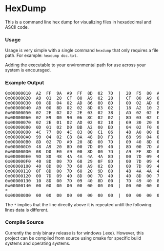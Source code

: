 # HexDump

This is a command line hex dump for visualizing files in hexadecimal and ASCII code. 

### Usage

Usage is very simple with a single command `hexdump` that only requires a file path. For example: `hexdump doc.txt`.

Adding the executable to your environmental path for use across your system is encouraged. 

### Example Output

<pre>
0x00000010  A2  FF  9A  A9  FF  8D  02  7D  |  20  F5  80  A9  28  20  CF  80  .......}  ...( ..
0x00000020  A9  01  20  CF  80  A9  02  20  |  CF  80  A9  0F  20  CF  80  A9  .. ....  .... ...
0x00000030  00  8D  04  02  AD  86  80  8D  |  00  02  AD  87  80  8D  01  02  ........ ........
0x00000040  A9  00  8D  02  02  8D  03  02  |  18  A2  10  2E  00  02  2E  01  ........ ........
0x00000050  02  2E  02  02  2E  03  02  38  |  AD  02  02  E9  0A  A8  AD  03  .......8 ........
0x00000060  02  E9  00  90  06  8C  02  02  |  8D  03  02  CA  D0  DD  2E  00  ........ ........
0x00000070  02  2E  01  02  AD  02  02  18  |  69  30  20  88  80  AD  00  02  ........ i0 .....
0x00000080  0D  01  02  D0  BB  A2  00  BD  |  04  02  F0  07  20  05  81  E8  ........ .... ...
0x00000090  4C  77  80  4C  83  80  C1  06  |  48  A0  00  B9  04  02  AA  68  Lw.L.... H......h
0x000000A0  99  04  02  C8  8A  48  D0  F3  |  68  99  04  02  60  48  A9  F0  .....H.. h...`H..
0x000000B0  8D  02  7D  A9  20  8D  00  7D  |  09  40  8D  00  7D  AD  00  7D  ..}. ..} .@..}..}
0x000000C0  48  A9  20  8D  00  7D  09  40  |  8D  00  7D  AD  00  7D  68  29  H. ..}.@ ..}..}h)
0x000000D0  08  D0  E0  A9  00  8D  00  7D  |  A9  FF  8D  02  7D  68  60  20  .......} ....}h`
0x000000E0  9D  80  48  4A  4A  4A  4A  8D  |  00  7D  09  40  8D  00  7D  49  ..HJJJJ. .}.@..}I
0x000000F0  40  8D  00  7D  68  29  0F  8D  |  00  7D  09  40  8D  00  7D  49  @..}h).. .}.@..}I
0x00000100  40  8D  00  7D  60  A9  02  8D  |  00  7D  09  40  8D  00  7D  29  @..}`... .}.@..})
0x00000110  0F  8D  00  7D  60  20  9D  80  |  48  4A  4A  4A  4A  09  10  8D  ...}` .. HJJJJ...
0x00000120  00  7D  09  40  8D  00  7D  49  |  40  8D  00  7D  68  29  0F  09  .}.@..}I @..}h)..
0x00000130  10  8D  00  7D  09  40  8D  00  |  7D  49  40  8D  00  7D  60  00  ...}.@.. }I@..}`.
0x00000140  00  00  00  00  00  00  00  00  |  00  00  00  00  00  00  00  00  ........ ........
*
0x00008000  00  00  00  00  00  00  00  00  |  00  00  00  00  00  80  00  00  ........ ........
</pre>

The `*` implies that the line directly above it is repeated untill the following lines data is different.

### Compile Source

Currently the only binary release is for windows (.exe). However, this project can be compiled from source
using cmake for specific build systems and operating systems.
